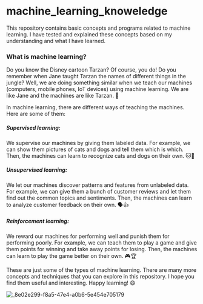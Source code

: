 # machine_learning_knoweledge
This repository contains basic concepts and programs related to machine learning. I have tested and explained these concepts based on my understanding and what I have learned.


### What is machine learning?
Do you know the Disney cartoon Tarzan? Of course, you do! Do you remember when Jane taught Tarzan the names of different things in the jungle? Well, we are doing something similar when we teach our machines (computers, mobile phones, IoT devices) using machine learning. We are like Jane and the machines are like Tarzan. 🌴

In machine learning, there are different ways of teaching the machines. Here are some of them:

##### Supervised learning: 
We supervise our machines by giving them labeled data. For example, we can show them pictures of cats and dogs and tell them which is which. Then, the machines can learn to recognize cats and dogs on their own. 🐱🐶

##### Unsupervised learning: 
We let our machines discover patterns and features from unlabeled data. For example, we can give them a bunch of customer reviews and let them find out the common topics and sentiments. Then, the machines can learn to analyze customer feedback on their own. 🗣️👍

##### Reinforcement learning: 
We reward our machines for performing well and punish them for performing poorly. For example, we can teach them to play a game and give them points for winning and take away points for losing. Then, the machines can learn to play the game better on their own. 🎮🏆

These are just some of the types of machine learning. There are many more concepts and techniques that you can explore in this repository. I hope you find them useful and interesting. Happy learning! 😄

![_8e02e299-f8a5-47e4-a0b6-5e454e705179](https://github.com/KhaingSuThway/machine_learning_knoweledge/assets/89783753/b6e0e2cc-69af-4743-9c00-ab4e3b0a81e6)
